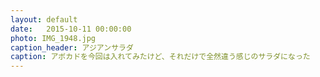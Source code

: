 ```yaml
---
layout: default
date:   2015-10-11 00:00:00
photo: IMG_1948.jpg
caption_header: アジアンサラダ
caption: アボカドを今回は入れてみたけど、それだけで全然違う感じのサラダになった
---
```

